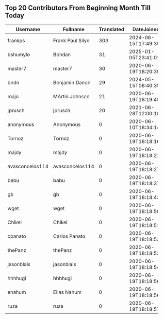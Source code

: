 ## Top 20 Contributors From Beginning Month Till Today ##
|Username|Fullname|Translated|DateJoined|Language|
|--------|--------|----------|----------|-------|
|frankps|Frank Paul Silye|303|2024-06-15T17:49:35.|nb_NO|
|bshumylo|Bohdan|31|2025-01-05T23:41:01.|uk|
|master7|master7|30|2020-06-19T18:20:39.|pl|
|bndn|Benjamin Danon|29|2024-05-15T08:40:35.|fr|
|majo|MArtin Johnson|21|2020-06-19T18:19:45Z|sv|
|jprusch|jprusch|20|2021-06-28T12:00:18.|de|
|anonymous|Anonymous|0|2020-06-10T18:34:14.||
|Tornoz|Tornoz|0|2020-06-19T18:18:16.||
|majdy|majdy|0|2020-06-19T18:18:21.||
|avasconcelos114|avasconcelos114|0|2020-06-19T18:18:27Z||
|babu|babu|0|2020-06-19T18:18:37.||
|gb|gb|0|2020-06-19T18:18:43.||
|wget|wget|0|2020-06-19T18:18:50Z|ro|
|Chikei|Chikei|0|2020-06-19T18:18:51Z|zh_Hant|
|cpanato|Carlos Panato|0|2020-06-19T18:18:53Z||
|thePanz|thePanz|0|2020-06-19T18:18:53Z||
|jasonblais|jasonblais|0|2020-06-19T18:18:54Z||
|hhhhugi|hhhhugi|0|2020-06-19T18:18:56.||
|enahum|Elias  Nahum|0|2020-06-19T18:18:56Z|es|
|ruza|ruza|0|2020-06-19T18:18:57.||
